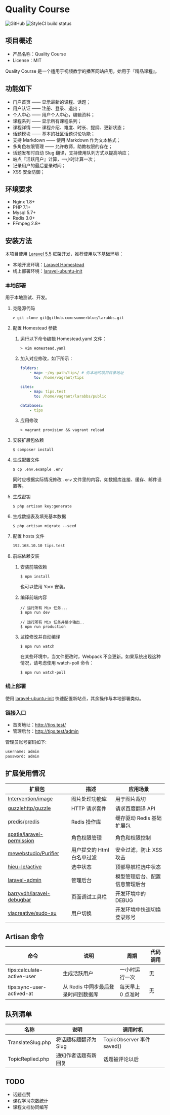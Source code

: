 # Quality Course

![GitHub](https://img.shields.io/github/license/mashape/apistatus.svg)
![StyleCI build status](https://github.styleci.io/repos/147643527/shield) 

## 项目概述

- 产品名称：Quality Course
- License：MIT

Quality Course 是一个适用于视频教学的播客网站应用，始用于『精品课程』。

## 功能如下

- 门户首页 —— 显示最新的课程、话题；
- 用户认证 —— 注册、登录、退出；
- 个人中心 —— 用户个人中心，编辑资料；
- 课程系列 —— 显示所有课程系列；
- 课程详情 —— 课程介绍、难度、时长、提纲、更新状态；
- 话题模块 —— 基本的社区话题讨论功能；
- 支持 Markdown —— 使用 Markdown 作为文本格式；
- 多角色权限管理 —— 允许教师，助教权限的存在；
- 话题发布时自动 Slug 翻译，支持使用队列方式以提高响应；
- 站点『活跃用户』计算，一小时计算一次；
- 记录用户的最后登录时间；
- XSS 安全防御；

## 环境要求

- Nginx 1.8+
- PHP 7.1+
- Mysql 5.7+
- Redis 3.0+
- FFmpeg 2.8+

## 安装方法

本项目使用 [Laravel 5.5](https://laravel-china.org/docs/laravel/5.5/) 框架开发，推荐使用以下基础环境：

- 本地开发环境：[Laravel Homestead](https://d.laravel-china.org/docs/5.5/homestead)
- 线上部署环境：[laravel-ubuntu-init](https://github.com/summerblue/laravel-ubuntu-init)

### 本地部署

用于本地测试、开发。

1. 克隆源代码

   ```shell
   > git clone git@github.com:summerblue/larabbs.git
   ```

2. 配置 Homestead 参数

   1. 运行以下命令编辑 Homestead.yaml 文件：

       ```shell
       > vim Homestead.yaml
       ```

   2. 加入对应修改，如下所示：

      ```yaml
      folders:
          - map: ~/my-path/tips/ # 你本地的项目目录地址
            to: /home/vagrant/tips
      
      sites:
          - map: tips.test
            to: /home/vagrant/larabbs/public
      
      databases:
          - tips
      ```

   3. 应用修改

       ```shell
       > vagrant provision && vagrant reload
       ```

3. 安装扩展包依赖

   ```shell
   $ composer install
   ```

4. 生成配置文件

   ```shell
   $ cp .env.example .env
   ```

   同时应根据实际情况修改 `.env` 文件里的内容，如数据库连接、缓存、邮件设置等。

5. 生成密钥

   ```shell
   $ php artisan key:generate
   ```

6. 生成数据表及填充基本数据

   ```shell
   $ php artisan migrate --seed
   ```

7. 配置 hosts 文件

   ```tex
   192.168.10.10 tips.test
   ```

8. 前端依赖安装

   1. 安装前端依赖

      ```shell
      $ npm install
      ```

      也可以使用 Yarn 安装。

   2. 编译前端内容

      ```shell
      // 运行所有 Mix 任务...
      $ npm run dev
      
      // 运行所有 Mix 任务并缩小输出..
      $ npm run production
      ```

   3. 监控修改并自动编译

      ```shell
      $ npm run watch
      ```

      在某些环境中，当文件更改时，Webpack 不会更新。如果系统出现这种情况，请考虑使用 watch-poll 命令：

      ```shell
      $ npm run watch-poll
      ```

### 线上部署

使用 [laravel-ubuntu-init](https://github.com/summerblue/laravel-ubuntu-init) 快速配置新站点，其余操作与本地部署类似。

### 链接入口

- 首页地址：<http://tips.test/>
- 管理后台：<http://tips.test/admin>

管理员账号密码如下:

```tex
username: admin
password: admin
```

## 扩展使用情况

| 扩展包                                                       | 描述                       | 应用场景                       |
| ------------------------------------------------------------ | -------------------------- | ------------------------------ |
| [Intervention/image](https://github.com/Intervention/image)  | 图片处理功能库             | 用于图片裁切                   |
| [guzzlehttp/guzzle](https://github.com/guzzle/guzzle)        | HTTP 请求套件              | 请求百度翻译 API               |
| [predis/predis](https://github.com/nrk/predis.git)           | Redis 操作库               | 缓存驱动 Redis 基础扩展包      |
| [spatie/laravel-permission](https://github.com/spatie/laravel-permission) | 角色权限管理               | 角色和权限控制                 |
| [mewebstudio/Purifier](https://github.com/mewebstudio/Purifier) | 用户提交的 Html 白名单过滤 | 安全过滤，防止 XSS 攻击        |
| [hieu-le/active](https://github.com/letrunghieu/active)      | 选中状态                   | 顶部导航栏选中状态             |
| [laravel-admin](http://laravel-admin.org/)                   | 管理后台                   | 模型管理后台、配置信息管理后台 |
| [barryvdh/laravel-debugbar](https://github.com/barryvdh/laravel-debugbar) | 页面调试工具栏             | 开发环境中的 DEBUG             |
| [viacreative/sudo-su](https://github.com/viacreative/sudo-su) | 用户切换                   | 开发环境中快速切换登录账号     |

## Artisan 命令

| 命令                       | 说明                                | 周期              | 代码调用 |
| -------------------------- | ----------------------------------- | ----------------- | -------- |
| tips:calculate-active-user | 生成活跃用户                        | 一小时运行一次    | 无       |
| tips:sync-user-actived-at  | 从 Redis 中同步最后登录时间到数据库 | 每天早上 0 点准时 | 无       |

## 队列清单

| 名称              | 说明                  | 调用时机                   |
| ----------------- | --------------------- | -------------------------- |
| TranslateSlug.php | 将话题标题翻译为 Slug | TopicObserver 事件 saved() |
| TopicReplied.php  | 通知作者话题有新回复  | 话题被评论以后             |

## TODO

- 话题点赞
- 课程学习次数统计
- 课程文档协同编写











